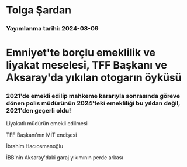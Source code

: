 # Tolga Şardan

### Yayımlanma tarihi: 2024-08-09

# Emniyet'te borçlu emeklilik ve liyakat meselesi, TFF Başkanı ve Aksaray'da yıkılan otogarın öyküsü


### 2021'de emekli edilip mahkeme kararıyla sonrasında göreve dönen polis müdürünün 2024'teki emekliliği bu yıldan değil, 2021'den geçerli oldu!

Liyakatlı müdürün emekli edilmesi

TFF Başkanı'nın MİT endişesi

İbrahim Hacıosmanoğlu

İBB'nin Aksaray'daki garaj yıkımının perde arkası



